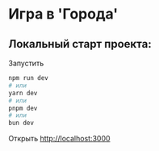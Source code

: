 # Игра в 'Города'

## Локальный старт проекта:

Запустить
```bash
npm run dev
# или
yarn dev
# или
pnpm dev
# или
bun dev
```

Открыть [http://localhost:3000](http://localhost:3000)